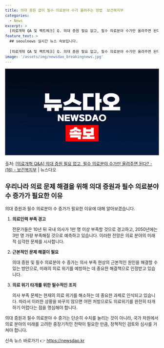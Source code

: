 ```yaml
---
title: 의대 증원 없이 필수 의료분야 수가 올려주는 방법  보건복지부
categories:
  - News
excerpt: >
  [의료개혁 QA 및 팩트체크] Q. 의대 증원 필요 없고, 필수 의료분야 수가만 올려주면 된다?   문제의 …
feature_text: >
  ## seoulnews 실시간 뉴스 속보입니다.

  [의료개혁 QA 및 팩트체크] Q. 의대 증원 필요 없고, 필수 의료분야 수가만 올려주면 된다?   문제의 …
image: '/assets/img/newsdao_breakingnews.jpg'
---
```


![뉴스다오 속보](/assets/img/newsdao_breakingnews.jpg)

<p>출처: <a href="https://newsdao.kr/3461" rel="dofollow">[의료개혁 Q&A] 의대 증원 필요 없고, 필수 의료분야 수가만 올려주면 된다? - (16) - 보건복지부</a> | 뉴스다오</p>

## 우리나라 의료 문제 해결을 위해 의대 증원과 필수 의료분야 수 증가가 필요한 이유

의대 증원과 필수 의료분야 수 증가가 필요한 이유에 대해 알아보겠습니다.

1. **의료인력 부족 경고**
   
    전문가들은 10년 뒤 국내 의사가 1만 명 이상 부족할 것으로 경고하고, 2050년에는 3만 명 가량 부족해질 것으로 예측하고 있습니다. 이러한 전망은 의료 분야의 미래적 심각한 문제를 시사합니다.

2. **근본적인 문제 해결이 필요**
   
    의대 증원 및 필수 의료분야 수 증가는 의사 부족 현상의 근본적인 원인을 해결할 수 있는 방안으로, 미래의 의료 위기를 예방하는 데 중요한 해결책으로 인정받고 있습니다.

3. **의료 위기 타개를 위한 필수적인 조치**
   
    의사 부족 문제는 현재의 의료 위기를 해소하는 데 중요한 과제로 인식되고 있습니다. 따라서 이러한 상황을 바꾸지 않으면 어떤 처방으로도 의료위기를 완전히 타개하기 어렵다는 점을 명심해야 합니다.

의대 증원과 필수 의료분야 수 증가는 단순히 수치를 늘리는 것이 아니라, 국가 차원에서 의료 분야의 미래를 고려한 중장기적인 전략이 필요한 만큼, 정책적인 검토와 심사를 거쳐야 합니다. 

신속 뉴스 바로가기 👉 <a href="https://newsdao.kr" rel="dofollow">https://newsdao.kr</a>


